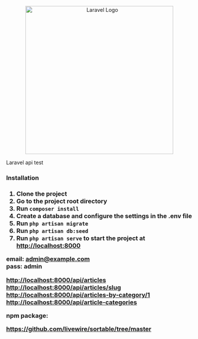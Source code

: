 <p align="center"><a href="https://laravel.com" target="_blank"><img src="https://raw.githubusercontent.com/laravel/art/master/logo-lockup/5%20SVG/2%20CMYK/1%20Full%20Color/laravel-logolockup-cmyk-red.svg" width="400" alt="Laravel Logo"></a></p>

Laravel api test 

<h3>Installation<h3>
<ol dir="auto">
<li>Clone the project</li>
<li>Go to the project root directory</li>
<li>Run <code>composer install</code></li>
<li>Create a database and configure the settings in the .env file</li>
<li>Run <code>php artisan migrate</code></li>
<li>Run <code>php artisan db:seed</code></li>
<li>Run <code>php artisan serve</code> to start the project at <a href="http://localhost:8000" rel="nofollow">http://localhost:8000</a></li>
</ol>

email: admin@example.com <br>
pass:  admin

<div>
<a href="http://localhost:8000/api/articles" rel="nofollow">http://localhost:8000/api/articles</a><br>
<a href="http://localhost:8000/api/articles/slug" rel="nofollow">http://localhost:8000/api/articles/slug</a><br>
<a href="http://localhost:8000/api/articles-by-category/1" rel="nofollow">http://localhost:8000/api/articles-by-category/1</a><br>
<a href="http://localhost:8000/api/article-categories" rel="nofollow">http://localhost:8000/api/article-categories</a>
</div>

<p>npm package:</p>
<a href="https://github.com/livewire/sortable/tree/master" target="_blank">https://github.com/livewire/sortable/tree/master</a>
